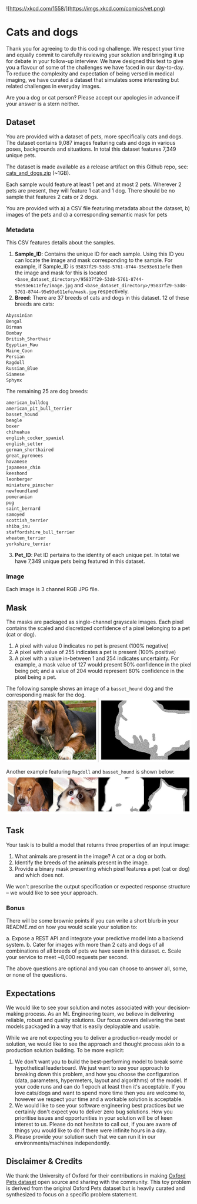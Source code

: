 ![https://xkcd.com/1558/](https://imgs.xkcd.com/comics/vet.png)

# Cats and dogs

Thank you for agreeing to do this coding challenge. We respect your time and equally commit to carefully reviewing your solution and bringing it up for debate in your follow-up interview. We have designed this test to give you a flavour of some of the challenges we have faced in our day-to-day. To reduce the complexity and expectation of being versed in medical imaging, we have curated a dataset that simulates some interesting but related challenges in everyday images. 

Are you a dog or cat person? Please accept our apologies in advance if your answer is a stern neither.


## Dataset

You are provided with a dataset of pets, more specifically cats and dogs. The dataset contains 9,087 images featuring cats and dogs in various poses, backgrounds and situations. In total this dataset features 7,349 unique pets. 

The dataset is made available as a release artifact on this Github repo, see: [cats_and_dogs.zip](https://github.com/harrison-ai/hai-tech-tasks/releases/download/v0.1/cats_and_dogs.zip) (~1GB).

Each sample would feature at least 1 pet and at most 2 pets. Wherever 2 pets are present, they will feature 1 cat and 1 dog. There should be no sample that features 2 cats or 2 dogs. 

You are provided with a) a CSV file featuring metadata about the dataset, b) images of the pets and c) a corresponding semantic mask for pets

### Metadata
This CSV features details about the samples. 
1. **Sample_ID**: Contains the unique ID for each sample. Using this ID you can locate the image and mask corresponding to the sample. For example, if Sample_ID is `95837f29-53d8-5761-8744-95e93e611efe` then the image and mask for this is located `<base_dataset_directory>/95837f29-53d8-5761-8744-95e93e611efe/image.jpg` and `<base_dataset_directory>/95837f29-53d8-5761-8744-95e93e611efe/mask.jpg` respectively. 
2. **Breed**: There are 37 breeds of cats and dogs in this dataset.
12 of these breeds are cats:
```
Abyssinian
Bengal
Birman
Bombay
British_Shorthair
Egyptian_Mau
Maine_Coon
Persian
Ragdoll
Russian_Blue
Siamese
Sphynx
```
The remaining 25 are dog breeds:
```
american_bulldog
american_pit_bull_terrier
basset_hound
beagle
boxer
chihuahua
english_cocker_spaniel
english_setter
german_shorthaired
great_pyrenees
havanese
japanese_chin
keeshond
leonberger
miniature_pinscher
newfoundland
pomeranian
pug
saint_bernard
samoyed
scottish_terrier
shiba_inu
staffordshire_bull_terrier
wheaten_terrier
yorkshire_terrier
```
3. **Pet_ID**: Pet ID pertains to the identity of each unique pet. In total we have 7,349 unique pets being featured in this dataset. 


### Image 

Each image is 3 channel RGB JPG file. 

## Mask

The masks are packaged as single-channel grayscale images. Each pixel contains the scaled and discretized confidence of a pixel belonging to a pet (cat or dog).
1. A pixel with value 0 indicates no pet is present (100% negative)
2. A pixel with value of 255 indicates a pet is present (100% positive)
3. A pixel with a value in-between 1 and 254 indicates uncertainty. For example, a mask value of 127 would present 50% confidence in the pixel being pet; and a value of 204 would represent 80% confidence in the pixel being a pet. 

The following sample shows an image of a `basset_hound` dog and the corresponding mask for the dog.
![images](resources/basset_hound.jpg)

Another example featuring `Ragdoll` and `basset_hound` is shown below:
![images](resources/Ragdoll_basser.jpg)


## Task

Your task is to build a model that returns three properties of an input image:

1. What animals are present in the image? A cat or a dog or both.
2. Identify the breeds of the animals present in the image.
3. Provide a binary mask presenting which pixel features a pet (cat or dog) and which does not.

We won't prescribe the output specification or expected response structure – we would like to see your approach.

### Bonus 

There will be some brownie points if you can write a short blurb in your README.md on how you would scale your solution to:

a. Expose a REST API and integrate your predictive model into a backend system.
b. Cater for images with more than 2 cats and dogs of all combinations of all breeds of pets we have seen in this dataset.
c. Scale your service to meet ~8,000 requests per second.

The above questions are optional and you can choose to answer all, some, or none of the questions. 

## Expectations 

We would like to see your solution and notes associated with your decision-making process. As an ML Engineering team, we believe in delivering reliable, robust and quality solutions. Our focus covers delivering the best models packaged in a way that is easily deployable and usable. 

While we are not expecting you to deliver a production-ready model or solution, we would like to see the approach and thought process akin to a production solution building. To be more explicit:

1. We don't want you to build the best-performing model to break some hypothetical leaderboard. We just want to see your approach to breaking down this problem, and how you choose the configuration (data, parameters, hypermeters, layout and algorithms) of the model. If your code runs and can do 1 epoch at least then it's acceptable. If you love cats/dogs and want to spend more time then you are welcome to, however we respect your time and a workable solution is acceptable. 
2. We would like to see your software engineering best practices but we certainly don't expect you to deliver zero bug solutions. How you prioritise issues and opportunities in your solution will be of keen interest to us.  Please do not hesitate to call out, if you are aware of things you would like to do if there were infinite hours in a day.
3. Please provide your solution such that we can run it in our environments/machines independently. 


## Disclaimer & Credits
We thank the University of Oxford for their contributions in making [Oxford Pets dataset](https://www.robots.ox.ac.uk/~vgg/data/pets/) open source and sharing with the community. This toy problem is derived from the original Oxford Pets dataset but is heavily curated and synthesized to focus on a specific problem statement.
